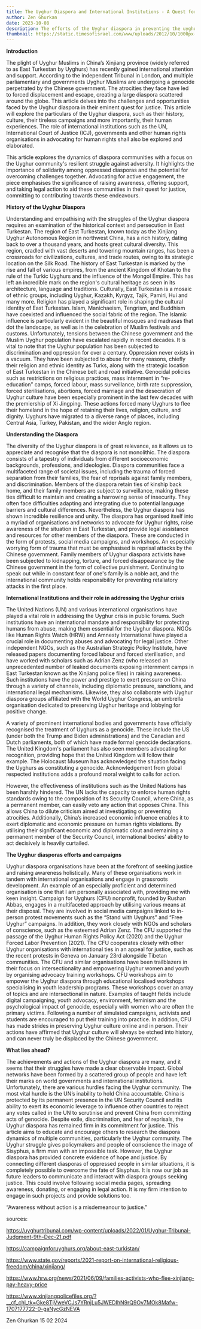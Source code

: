 ```yaml
---
title: The Uyghur Diaspora and International Institutions - A Quest for Legal Justice
author: Zen Ghurkan
date: 2023-10-08
description: The efforts of the Uyghur diaspora in preventing the uyghur genocide
thumbnail: https://static.timesofisrael.com/www/uploads/2012/10/1000px-Flag_of_the_First_East_Turkestan_Republic.svg_.png
---
```


**Introduction**

The plight of Uyghur Muslims in China’s Xinjiang province (widely referred to as East Turkestan by Uyghurs) has recently gained international attention and support. According to the independent Tribunal in London, and multiple parliamentary and governments Uyghur Muslims are undergoing a genocide perpetrated by the Chinese government. The atrocities they face have led to forced displacement and escape, creating a large diaspora scattered around the globe. This article delves into the challenges and opportunities faced by the Uyghur diaspora in their eminent quest for justice. This article will explore the particulars of the Uyghur diaspora, such as their history, culture, their tireless campaigns and more importantly, their human experiences. The role of international institutions such as the UN, International Court of Justice (ICJ), governments and other human rights organisations in advocating for human rights shall also be explored and elaborated. 

This article explores the dynamics of diaspora communities with a focus on the Uyghur community's resilient struggle against adversity. It highlights the importance of solidarity among oppressed diasporas and the potential for overcoming challenges together. Advocating for active engagement, the piece emphasises the significance of raising awareness, offering support, and taking legal action to aid these communities in their quest for justice, committing to contributing towards these endeavours.


**History of the Uyghur Diaspora**

Understanding and empathising with the struggles of the Uyghur diaspora requires an examination of the historical context and persecution in East Turkestan. The region of East Turkestan, known today as the Xinjiang Uyghur Autonomous Region in northwest China, has a rich history, dating back to over a thousand years, and hosts great cultural diversity. This region, cradled with vast deserts and towering mountain ranges, has been a crossroads for civilizations, cultures, and trade routes, owing to its strategic location on the Silk Road. The history of East Turkestan is marked by the rise and fall of various empires, from the ancient Kingdom of Khotan to the rule of the Turkic Uyghurs and the influence of the Mongol Empire. This has left an incredible mark on the region's cultural heritage as seen in its architecture, language and traditions. Culturally, East Turkestan is a mosaic of ethnic groups, including Uyghur, Kazakh, Kyrgyz, Tajik, Pamiri, Hui and many more. Religion has played a significant role in shaping the cultural identity of East Turkestan. Islam, Manichaeism, Tengrism, and Buddhism have coexisted and influenced the social fabric of the region. The Islamic influence is particularly evident in the beautiful mosques and madrasas that dot the landscape, as well as in the celebration of Muslim festivals and customs.
Unfortunately, tensions between the Chinese government and the Muslim Uyghur population have escalated rapidly in recent decades. It is vital to note that the Uyghur population has been subjected to discrimination and oppression for over a century. Oppression never exists in a vacuum. They have been subjected to abuse for many reasons, chiefly their religion and ethnic identity as Turks, along with the strategic location of East Turkestan in the Chinese belt and road initiative. Genocidal policies such as restrictions on religious practices, mass internment in “re-education” camps, forced labour, mass surveillance, birth rate suppression, forced sterilisations, abortions, forced marriage and the desecration of Uyghur culture have been especially prominent in the last few decades with the premiership of Xi Jingping. These actions forced many Uyghurs to flee their homeland in the hope of retaining their lives, religion, culture, and dignity. Uyghurs have migrated to a diverse range of places, including Central Asia, Turkey, Pakistan, and the wider Anglo region.



**Understanding the Diaspora**

The diversity of the Uyghur diaspora is of great relevance, as it allows us to appreciate and recognise that the diaspora is not monolithic. The diaspora consists of a tapestry of individuals from different socioeconomic backgrounds, professions, and ideologies. Diaspora communities face a multifaceted range of societal issues, including the trauma of forced separation from their families, the fear of reprisals against family members, and discrimination. Members of the diaspora retain ties of kinship back home, and their family members are subject to surveillance, making these ties difficult to maintain and creating a harrowing sense of insecurity. They often face difficulties adapting and integrating due to potential language barriers and cultural differences. Nevertheless, the Uyghur diaspora has shown incredible resilience and unity. The diaspora has organised itself into a myriad of organisations and networks to advocate for Uyghur rights, raise awareness of the situation in East Turkestan, and provide legal assistance and resources for other members of the diaspora. These are conducted in the form of protests, social media campaigns, and workshops. An especially worrying form of trauma that must be emphasised is reprisal attacks by the Chinese government. Family members of Uyghur diaspora activists have been subjected to kidnapping, torture, and forced disappearance by the Chinese government in the form of collective punishment. Continuing to speak out while in constant fear of one's family is a noble act, and the international community holds responsibility for preventing retaliatory attacks in the first place.


**International Institutions and their role in addressing the Uyghur crisis**

The United Nations (UN) and various international organisations have played a vital role in addressing the Uyghur crisis in public forums. Such institutions have an international mandate and responsibility for protecting humans from abuse, making them essential for the Uyghur diaspora. NGOs like Human Rights Watch (HRW) and Amnesty International have played a crucial role in documenting abuses and advocating for legal justice. Other independent NGOs, such as the Australian Strategic Policy Institute, have released papers documenting forced labour and forced sterilisation, and have worked with scholars such as Adrian Zenz (who released an unprecedented number of leaked documents exposing internment camps in East Turkestan known as the Xinjiang police files) in raising awareness. Such institutions have the power and prestige to exert pressure on China through a variety of channels, including diplomatic pressure, sanctions, and international legal mechanisms. Likewise, they also collaborate with Uyghur diaspora groups affiliated with the World Uyghur Congress, an umbrella organisation dedicated to preserving Uyghur heritage and lobbying for positive change.

A variety of prominent international bodies and governments have officially recognised the treatment of Uyghurs as a genocide. These include the US (under both the Trump and Biden administrations) and the Canadian and Dutch parliaments, both of which have made formal genocide declarations. The United Kingdom's parliament has also seen members advocating for recognition, providing hope that the United Kingdom will follow their example. The Holocaust Museum has acknowledged the situation facing the Uyghurs as constituting a genocide. Acknowledgement from global respected institutions adds a profound moral weight to calls for action.

However, the effectiveness of institutions such as the United Nations has been harshly hindered. The UN lacks the capacity to enforce human rights standards owing to the composition of its Security Council, where China, as a permanent member, can easily veto any action that opposes China. This allows China to dilute criticism aimed at investigating or preventing atrocities. Additionally, China’s increased economic influence enables it to exert diplomatic and economic pressure on human rights violations. By utilising their significant economic and diplomatic clout and remaining a permanent member of the Security Council, international bodies’ ability to act decisively is heavily curtailed. 


**The Uyghur diasporas efforts and campaigns**

Uyghur diaspora organisations have been at the forefront of seeking justice and raising awareness holistically. Many of these organisations work in tandem with international organisations and engage in grassroots development. An example of an especially proficient and determined organisation is one that I am personally associated with, providing me with keen insight. Campaign for Uyghurs (CFU) nonprofit, founded by Rushan Abbas, engages in a multifaceted approach by utilising various means at their disposal. They are involved in social media campaigns linked to in-person protest movements such as the “Stand with Uyghurs” and “Free Uyghur” campaigns. In addition, they work closely with NGOs and scholars of conscience, such as the esteemed Adrian Zenz. The CFU supported the passage of the Uyghur Human Rights Policy Act (2020) and the Uyghur Forced Labor Prevention (2021). The CFU cooperates closely with other Uyghur organisations with international ties in an appeal for justice, such as the recent protests in Geneva on January 23rd alongside Tibetan communities. The CFU and similar organisations have been trailblazers in their focus on intersectionality and empowering Uyghur women and youth by organising advocacy training workshops. CFU workshops aim to empower the Uyghur diaspora  through educational localised workshops specialising in youth leadership programs. These workshops cover an array of topics and are intersectional in nature. Examples of taught fields include digital campaigning, youth advocacy, environment, feminism and the psychological impact of genocide, especially with women who are often the primary victims. Following a number of simulated campaigns, activists and students are encouraged to put their training into practice. In addition, CFU has made strides in preserving Uyghur culture online and in person. Their actions have affirmed that Uyghur culture will always be etched into history, and can never truly be displaced by the Chinese government.



**What lies ahead?**

The achievements and actions of the Uyghur diaspora are many, and it seems that their struggles have made a clear observable impact. Global networks have been formed by a scattered group of people and have left their marks on world governments and international institutions. Unfortunately, there are various hurdles facing the Uyghur community. The most vital hurdle is the UN’s inability to hold China accountable. China is protected by its permanent presence in the UN Security Council and its ability to exert its economic leverage to influence other countries to reject any votes called in the UN to scrutinise and prevent China from committing acts of genocide.
Despite exile, discrimination, and fear of reprisals, the Uyghur diaspora has remained firm in its commitment for justice. This article aims to educate and encourage others to research the diaspora dynamics of multiple communities, particularly the Uyghur community. The Uyghur struggle gives policymakers and people of conscience the image of Sisyphus, a firm man with an impossible task. However, the Uyghur diaspora has provided concrete evidence of hope and justice. By connecting different diasporas of oppressed people in similar situations, it is completely possible to overcome the fate of Sisyphus. It is now our job as future leaders to communicate and interact with diaspora groups seeking justice. This could involve following social media pages, spreading awareness, donating, or engaging in legal action. It is my firm intention to engage in such projects and provide solutions too.

“Awareness without action is a misdemeanour to justice.”



sources:

https://uyghurtribunal.com/wp-content/uploads/2022/01/Uyghur-Tribunal-Judgment-9th-Dec-21.pdf


https://campaignforuyghurs.org/about-east-turkistan/

https://www.state.gov/reports/2021-report-on-international-religious-freedom/china/xinjiang/

https://www.hrw.org/news/2021/06/09/families-activists-who-flee-xinjiang-pay-heavy-price

https://www.xinjiangpolicefiles.org/?__cf_chl_tk=Gke8TjVweVCJs7YRnjLu5JWEDIhN9rQ9Ov7MOk8Mafw-1707177722-0-gaNycGzNEVA

Zen Ghurkan 15 02 2024